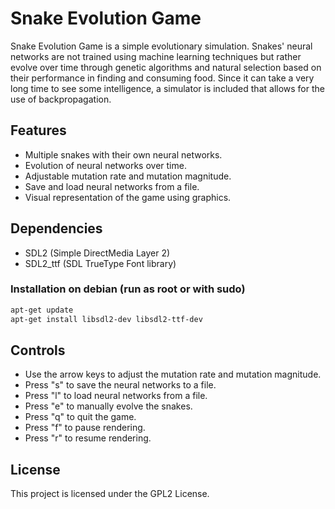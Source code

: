 # Snake Evolution Game

Snake Evolution Game is a simple evolutionary simulation.
Snakes' neural networks are not trained using machine learning techniques but rather evolve over time through genetic algorithms and natural selection based on their performance in finding and consuming food.
Since it can take a very long time to see some intelligence, a simulator is included that allows for the use of backpropagation.

## Features

- Multiple snakes with their own neural networks.
- Evolution of neural networks over time.
- Adjustable mutation rate and mutation magnitude.
- Save and load neural networks from a file.
- Visual representation of the game using graphics.

## Dependencies

- SDL2 (Simple DirectMedia Layer 2)
- SDL2_ttf (SDL TrueType Font library)

### Installation on debian (run as root or with sudo)

   ```bash
   apt-get update
   apt-get install libsdl2-dev libsdl2-ttf-dev
   ```


## Controls

- Use the arrow keys to adjust the mutation rate and mutation magnitude.
- Press "s" to save the neural networks to a file.
- Press "l" to load neural networks from a file.
- Press "e" to manually evolve the snakes.
- Press "q" to quit the game.
- Press "f" to pause rendering.
- Press "r" to resume rendering.

## License

This project is licensed under the GPL2 License.